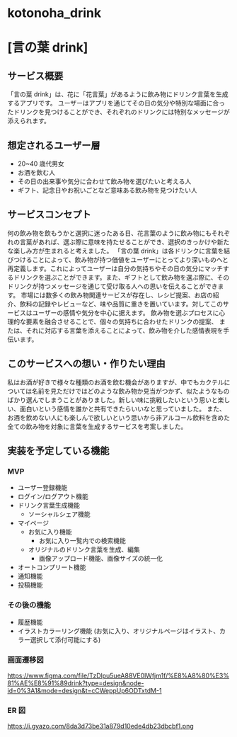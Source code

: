 # kotonoha_drink

# [言の葉 drink]

## サービス概要

「言の葉 drink」は、花に「花言葉」があるように飲み物にドリンク言葉を生成するアプリです。
ユーザーはアプリを通じてその日の気分や特別な場面に合ったドリンクを見つけることができ、それぞれのドリンクには特別なメッセージが添えられます。

## 想定されるユーザー層

- 20~40 歳代男女
- お酒を飲む人
- その日の出来事や気分に合わせて飲み物を選びたいと考える人
- ギフト、記念日やお祝いごとなど意味ある飲み物を見つけたい人

## サービスコンセプト

何の飲み物を飲もうかと選択に迷ったある日、花言葉のように飲み物にもそれぞれの言葉があれば、選ぶ際に意味を持たせることができ、選択のきっかけや新たな楽しみ方が生まれると考えました。
「言の葉 drink」は各ドリンクに言葉を結びつけることによって、飲み物が持つ価値をユーザーにとってより深いものへと再定義します。これによってユーザーは自分の気持ちやその日の気分にマッチするドリンクを選ぶことができます。また、ギフトとして飲み物を選ぶ際に、そのドリンクが持つメッセージを通じて受け取る人への思いを伝えることができます。
市場には数多くの飲み物関連サービスが存在し、レシピ提案、お店の紹介、飲料の記録やレビューなど、味や品質に重きを置いています。対してこのサービスはユーザーの感情や気分を中心に据えます。
飲み物を選ぶプロセスに心理的な要素を融合させることで、個々の気持ちに合わせたドリンクの提案、
または、それに対応する言葉を添えることによって、飲み物を介した感情表現を手伝います。

## このサービスへの想い・作りたい理由

私はお酒が好きで様々な種類のお酒を飲む機会がありますが、中でもカクテルについては名前を見ただけではどのような飲み物か見当がつかず、似たようなものばかり選んでしまうことがありました。新しい味に挑戦したいという思いと楽しい、面白いという感情を誰かと共有できたらいいなと思っていました。
また、お酒を飲めない人にも楽しんで欲しいという思いから非アルコール飲料を含めた全ての飲み物を対象に言葉を生成するサービスを考案しました。

## 実装を予定している機能

### MVP

- ユーザー登録機能
- ログイン/ログアウト機能
- ドリンク言葉生成機能
  - ソーシャルシェア機能
- マイページ
  - お気に入り機能
    - お気に入り一覧内での検索機能
  - オリジナルのドリンク言葉を生成、編集
    - 画像アップロード機能、画像サイズの統一化
- オートコンプリート機能
- 通知機能
- 投稿機能

### その後の機能

- 履歴機能
- イラストカラーリング機能
  (お気に入り、オリジナルページはイラスト、カラー選択して添付可能にする)

### 画面遷移図

https://www.figma.com/file/TzDlpu5ueA88VE0lWfjm1f/%E8%A8%80%E3%81%AE%E8%91%89drink?type=design&node-id=0%3A1&mode=design&t=cCWeppUp6ODTxtdM-1

### ER 図

https://i.gyazo.com/8da3d73be31a879d10ede4db23dbcbf1.png
